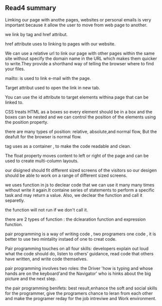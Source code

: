 ## Read4 summary

Limking our page with anothe pages, websites or personal emails is very important because it allow the user to move from web page to another.

we link by <a> tag and href attribut.

href attribute uses to linking to pages with our website.

We  can use a relative url to link our page with other pages within the same site without specify the domain name in the URL which makes them quicker to write.They provide a shorthand way of telling the browser where to find your files.


mailto: is used to link e-mail with the page.

Target attribut used to open the link in new tab. 

You can use the id attribute to target elements withina page that can be linked to.

CSS treats HTML as a boxes so every element should be in a box and the boxes can be nested and we can control the position of the elements using the position property.

there are many types of position: relative, absolute,and normal flow, But the deafult for the browser is normal flow.

<div> tag uses as a container , to make the code readable and clean.

The float property moves content to left or right of the page and can be used to create multi-column layouts.

our disigned should fit different sized screens of the visitors so our desigen should be able to work on a range of different sized screens.

we uses function in js to declear code that we can use it many many times without write it again.It containe series of statements to perform a specific task and may return a value. Also, we declear the function and call it separetly. 

the function will not run if we don't call it. 

there are 2 types of function : the dclearation function and expression function.

pair programming is a way of writing code , two programers one code , it is better to use two mintality  instaed of one to creat code. 

Pair programming touches on all four skills: developers explain out loud what the code should do, listen to others’ guidance, read code that others have written, and write code themselves.

pair programming involves two roles: the Driver 'how is typing and whose hands are on the keyboard'and the Navigator' who is hinks about the big picture and the next step.

the pair programming benifets: best result,enhance the soft and social skills for the programmer, give the programers chance to leran from each other and make the programer reday for the job intreviwe and Work environment. 



